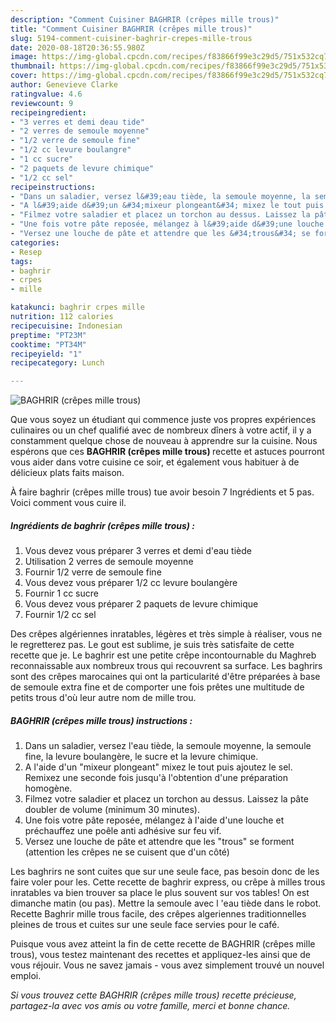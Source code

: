 ```yaml
---
description: "Comment Cuisiner BAGHRIR (crêpes mille trous)"
title: "Comment Cuisiner BAGHRIR (crêpes mille trous)"
slug: 5194-comment-cuisiner-baghrir-crepes-mille-trous
date: 2020-08-18T20:36:55.980Z
image: https://img-global.cpcdn.com/recipes/f83866f99e3c29d5/751x532cq70/baghrir-crepes-mille-trous-photo-principale-de-la-recette.jpg
thumbnail: https://img-global.cpcdn.com/recipes/f83866f99e3c29d5/751x532cq70/baghrir-crepes-mille-trous-photo-principale-de-la-recette.jpg
cover: https://img-global.cpcdn.com/recipes/f83866f99e3c29d5/751x532cq70/baghrir-crepes-mille-trous-photo-principale-de-la-recette.jpg
author: Genevieve Clarke
ratingvalue: 4.6
reviewcount: 9
recipeingredient:
- "3 verres et demi deau tide"
- "2 verres de semoule moyenne"
- "1/2 verre de semoule fine"
- "1/2 cc levure boulangre"
- "1 cc sucre"
- "2 paquets de levure chimique"
- "1/2 cc sel"
recipeinstructions:
- "Dans un saladier, versez l&#39;eau tiède, la semoule moyenne, la semoule fine, la levure boulangère, le sucre et la levure chimique."
- "A l&#39;aide d&#39;un &#34;mixeur plongeant&#34; mixez le tout puis ajoutez le sel. Remixez une seconde fois jusqu&#39;à l&#39;obtention d&#39;une préparation homogène."
- "Filmez votre saladier et placez un torchon au dessus. Laissez la pâte doubler de volume (minimum 30 minutes)."
- "Une fois votre pâte reposée, mélangez à l&#39;aide d&#39;une louche et préchauffez une poêle anti adhésive sur feu vif."
- "Versez une louche de pâte et attendre que les &#34;trous&#34; se forment (attention les crêpes ne se cuisent que d&#39;un côté)"
categories:
- Resep
tags:
- baghrir
- crpes
- mille

katakunci: baghrir crpes mille 
nutrition: 112 calories
recipecuisine: Indonesian
preptime: "PT23M"
cooktime: "PT34M"
recipeyield: "1"
recipecategory: Lunch

---
```



![BAGHRIR (crêpes mille trous)](https://img-global.cpcdn.com/recipes/f83866f99e3c29d5/751x532cq70/baghrir-crepes-mille-trous-photo-principale-de-la-recette.jpg)

Que vous soyez un étudiant qui commence juste vos propres expériences culinaires ou un chef qualifié avec de nombreux dîners à votre actif, il y a constamment quelque chose de nouveau à apprendre sur la cuisine. Nous espérons que ces <strong> BAGHRIR (crêpes mille trous) </strong> recette et astuces pourront vous aider dans votre cuisine ce soir, et également vous habituer à de délicieux plats faits maison.

<!--inarticleads1-->

À faire baghrir (crêpes mille trous) tue avoir besoin 7 Ingrédients et 5 pas. Voici comment vous cuire il.

##### Ingrédients de baghrir (crêpes mille trous) :

1. Vous devez vous préparer 3 verres et demi d&#39;eau tiède
1. Utilisation 2 verres de semoule moyenne
1. Fournir 1/2 verre de semoule fine
1. Vous devez vous préparer 1/2 cc levure boulangère
1. Fournir 1 cc sucre
1. Vous devez vous préparer 2 paquets de levure chimique
1. Fournir 1/2 cc sel


Des crêpes algériennes inratables, légères et très simple à réaliser, vous ne le regretterez pas. Le gout est sublime, je suis très satisfaite de cette recette que je. Le baghrir est une petite crêpe incontournable du Maghreb reconnaissable aux nombreux trous qui recouvrent sa surface. Les baghrirs sont des crêpes marocaines qui ont la particularité d&#39;être préparées à base de semoule extra fine et de comporter une fois prêtes une multitude de petits trous d&#39;où leur autre nom de mille trou. 

<!--inarticleads2-->

##### BAGHRIR (crêpes mille trous) instructions :

1. Dans un saladier, versez l&#39;eau tiède, la semoule moyenne, la semoule fine, la levure boulangère, le sucre et la levure chimique.
1. A l&#39;aide d&#39;un &#34;mixeur plongeant&#34; mixez le tout puis ajoutez le sel. Remixez une seconde fois jusqu&#39;à l&#39;obtention d&#39;une préparation homogène.
1. Filmez votre saladier et placez un torchon au dessus. Laissez la pâte doubler de volume (minimum 30 minutes).
1. Une fois votre pâte reposée, mélangez à l&#39;aide d&#39;une louche et préchauffez une poêle anti adhésive sur feu vif.
1. Versez une louche de pâte et attendre que les &#34;trous&#34; se forment (attention les crêpes ne se cuisent que d&#39;un côté)


Les baghrirs ne sont cuites que sur une seule face, pas besoin donc de les faire voler pour les. Cette recette de baghrir express, ou crêpe à milles trous inratables va bien trouver sa place le plus souvent sur vos tables! On est dimanche matin (ou pas). Mettre la semoule avec l &#39;eau tiède dans le robot. Recette Baghrir mille trous facile, des crêpes algeriennes traditionnelles pleines de trous et cuites sur une seule face servies pour le café. 

<!--inarticleads1-->

<p>
Puisque vous avez atteint la fin de cette recette de BAGHRIR (crêpes mille trous), vous testez maintenant des recettes et appliquez-les ainsi que de vous réjouir. Vous ne savez jamais - vous avez simplement trouvé un nouvel emploi.
</p>

<p>
<i>Si vous trouvez cette BAGHRIR (crêpes mille trous) recette précieuse, partagez-la avec vos amis ou votre famille, merci et bonne chance.</i>
</p>
